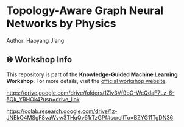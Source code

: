 # Topology-Aware Graph Neural Networks by Physics

Author: Haoyang Jiang

## 🌐 Workshop Info

This repository is part of the **Knowledge-Guided Machine Learning Workshop**. For more details, visit the [official workshop website](https://midas.umich.edu/events/kgml-workshop-leading-the-new-paradigm-of-ai-for-science/).

https://drive.google.com/drive/folders/1Zjv3Vf9bO-WcQdaF7Lz-6-5Qk_YRHOk4?usp=drive_link


https://colab.research.google.com/drive/1z-JNEkO4MSgF8vaWvw3THqQv61rTzGPf#scrollTo=BZYG11TgDN36
